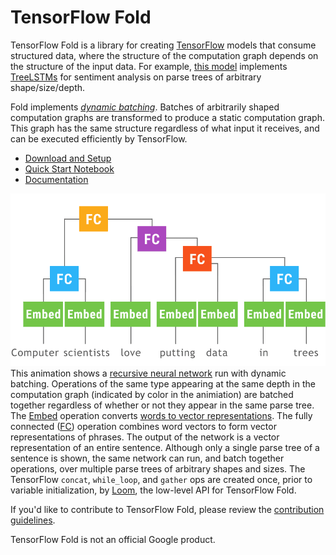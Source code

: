 # TensorFlow Fold

TensorFlow Fold is a library for
creating [TensorFlow](https://www.tensorflow.org) models that consume structured
data, where the structure of the computation graph depends on the structure of
the input data. For example, [this model](tensorflow_fold/g3doc/sentiment.ipynb)
implements [TreeLSTMs](https://arxiv.org/abs/1503.00075) for sentiment analysis
on parse trees of arbitrary shape/size/depth.

Fold implements [*dynamic batching*](https://openreview.net/pdf?id=ryrGawqex).
Batches of arbitrarily shaped computation graphs are transformed to produce a
static computation graph. This graph has the same structure regardless of what
input it receives, and can be executed efficiently by TensorFlow.

* [Download and Setup](tensorflow_fold/g3doc/setup.md)
* [Quick Start Notebook](tensorflow_fold/g3doc/quick.ipynb)
* [Documentation](tensorflow_fold/g3doc/index.md)

![animation](tensorflow_fold/g3doc/animation.gif)
This animation shows a [recursive neural network](https://en.wikipedia.org/wiki/Recursive_neural_network) run with dynamic batching. Operations of the same type appearing at the same depth in the computation graph (indicated by color in the animiation) are batched together regardless of whether or not they appear in the same parse tree. The [Embed](tensorflow_fold/g3doc/py/td.md#td.Embedding) operation converts [words to vector representations](https://www.tensorflow.org/tutorials/word2vec/). The fully connected ([FC](tensorflow_fold/g3doc/py/td.md#td.FC)) operation combines word vectors to form vector representations of phrases. The output of the network is a vector representation of an entire sentence.  Although only a single parse tree of a sentence is shown, the same network can run, and batch together operations, over multiple parse trees of arbitrary shapes and sizes. The TensorFlow `concat`, `while_loop`, and `gather` ops are created once, prior to variable initialization, by [Loom](tensorflow_fold/g3doc/py/loom.md), the low-level API for TensorFlow Fold.

If you'd like to contribute to TensorFlow Fold, please review the
[contribution guidelines](CONTRIBUTING.md).
  
TensorFlow Fold is not an official Google product.
